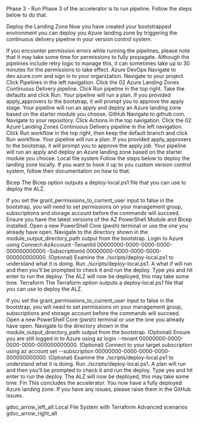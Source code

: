 Phase 3 - Run
Phase 3 of the accelerator is to run pipeline. Follow the steps below to do that.

Deploy the Landing Zone
Now you have created your bootstrapped environment you can deploy you Azure landing zone by triggering the continuous delivery pipeline in your version control system.

If you encounter permission errors while running the pipelines, please note that it may take some time for permissions to fully propagate. Although the pipelines include retry logic to manage this, it can sometimes take up to 30 minutes for the permissions to take effect.
Azure DevOps
Navigate to dev.azure.com and sign in to your organization.
Navigate to your project.
Click Pipelines in the left navigation.
Click the 02 Azure Landing Zones Continuous Delivery pipeline.
Click Run pipeline in the top right.
Take the defaults and click Run.
Your pipeline will run a plan.
If you provided apply_approvers to the bootstrap, it will prompt you to approve the apply stage.
Your pipeline will run an apply and deploy an Azure landing zone based on the starter module you choose.
GitHub
Navigate to github.com.
Navigate to your repository.
Click Actions in the top navigation.
Click the 02 Azure Landing Zones Continuous Delivery pipeline in the left navigation.
Click Run workflow in the top right, then keep the default branch and click Run workflow.
Your pipeline will run a plan.
If you provided apply_approvers to the bootstrap, it will prompt you to approve the apply job.
Your pipeline will run an apply and deploy an Azure landing zone based on the starter module you choose.
Local file system
Follow the steps below to deploy the landing zone locally. If you want to hook it up to you custom version control system, follow their documentation on how to that.

Bicep
The Bicep option outputs a deploy-local.ps1 file that you can use to deploy the ALZ.

If you set the grant_permissions_to_current_user input to false in the bootstrap, you will need to set permissions on your management group, subscriptions and storage account before the commands will succeed.
Ensure you have the latest versions of the AZ PowerShell Module and Bicep installed.
Open a new PowerShell Core (pwsh) terminal or use the one you already have open.
Navigate to the directory shown in the module_output_directory_path output from the bootstrap.
Login to Azure using Connect-AzAccount -TenantId 00000000-0000-0000-0000-000000000000 -SubscriptionId 00000000-0000-0000-0000-000000000000.
(Optional) Examine the ./scripts/deploy-local.ps1 to understand what it is doing.
Run ./scripts/deploy-local.ps1.
A what if will run and then you’ll be prompted to check it and run the deploy.
Type yes and hit enter to run the deploy.
The ALZ will now be deployed, this may take some time.
Terraform
The Terraform option outputs a deploy-local.ps1 file that you can use to deploy the ALZ.

If you set the grant_permissions_to_current_user input to false in the bootstrap, you will need to set permissions on your management group, subscriptions and storage account before the commands will succeed.
Open a new PowerShell Core (pwsh) terminal or use the one you already have open.
Navigate to the directory shown in the module_output_directory_path output from the bootstrap.
(Optional) Ensure you are still logged in to Azure using az login --tenant 00000000-0000-0000-0000-000000000000.
(Optional) Connect to your target subscription using az account set --subscription 00000000-0000-0000-0000-000000000000.
(Optional) Examine the ./scripts/deploy-local.ps1 to understand what it is doing.
Run ./scripts/deploy-local.ps1.
A plan will run and then you’ll be prompted to check it and run the deploy.
Type yes and hit enter to run the deploy.
The ALZ will now be deployed, this may take some time.
Fin
This concludes the accelerator. You now have a fully deployed Azure landing zone. If you have any issues, please raise them in the GitHub issues.

gdoc_arrow_left_alt
Local File System with Terraform
Advanced scenarios
gdoc_arrow_right_alt
